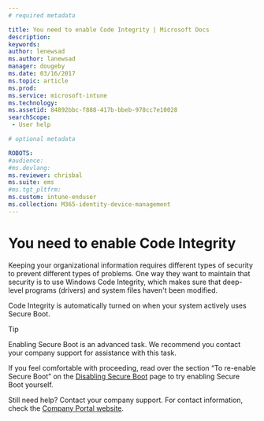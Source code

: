 ```yaml
---
# required metadata

title: You need to enable Code Integrity | Microsoft Docs
description:
keywords:
author: lenewsad
ms.author: lanewsad
manager: dougeby
ms.date: 03/16/2017
ms.topic: article
ms.prod:
ms.service: microsoft-intune
ms.technology:
ms.assetid: 84892bbc-f888-417b-bbeb-978cc7e10028
searchScope:
 - User help

# optional metadata

ROBOTS:  
#audience:
#ms.devlang:
ms.reviewer: chrisbal
ms.suite: ems
#ms.tgt_pltfrm:
ms.custom: intune-enduser
ms.collection: M365-identity-device-management
---
```


# You need to enable Code Integrity

Keeping your organizational information requires different types of security to prevent different types of problems. One way they want to maintain that security is to use Windows Code Integrity, which makes sure that deep-level programs (drivers) and system files haven't been modified.

Code Integrity is automatically turned on when your system actively uses Secure Boot.

> [!Tip]
> Enabling Secure Boot is an advanced task. We recommend you contact your company support for assistance with this task.

If you feel comfortable with proceeding, read over the section “To re-enable Secure Boot” on the [Disabling Secure Boot](https://msdn.microsoft.com/library/windows/hardware/dn898540(v=vs.85).aspx) page to try enabling Secure Boot yourself.

Still need help? Contact your company support. For contact information, check the [Company Portal website](https://go.microsoft.com/fwlink/?linkid=2010980).
